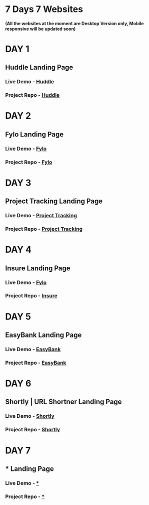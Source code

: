 # 7 Days 7 Websites

#### (All the websites at the moment are Desktop Version only, Mobile responsive will be updated soon)

# DAY 1

## Huddle Landing Page

### Live Demo - [Huddle](https://shubhamverma.me/Huddle)

### Project Repo - [Huddle](https://github.com/ShubhamVerma1811/Huddle)

# DAY 2

## Fylo Landing Page

### Live Demo - [Fylo](https://shubhamverma.me/Fylo)

### Project Repo - [Fylo](https://github.com/ShubhamVerma1811/Fylo)

# DAY 3

## Project Tracking Landing Page

### Live Demo - [Project Tracking](https://shubhamverma.me/PTracking)

### Project Repo - [Project Tracking](https://github.com/ShubhamVerma1811/PTracking)

# DAY 4

## Insure Landing Page

### Live Demo - [Fylo](https://shubhamverma.me/Insure)

### Project Repo - [Insure](https://github.com/ShubhamVerma1811/Insure)

# DAY 5

## EasyBank Landing Page

### Live Demo - [EasyBank](https://shubhamverma.me/EasyBank)

### Project Repo - [EasyBank](https://github.com/ShubhamVerma1811/EasyBank)

# DAY 6

## Shortly | URL Shortner Landing Page

### Live Demo - [Shortly](https://shubhamverma.me/Shortly)

### Project Repo - [Shortly](https://github.com/ShubhamVerma1811/Shortly)

# DAY 7

## * Landing Page

### Live Demo - [*](https://shubhamverma.me/*)

### Project Repo - [*](https://github.com/ShubhamVerma1811/*)
